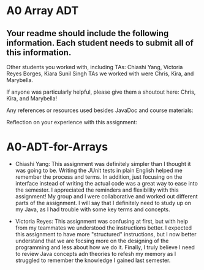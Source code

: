 # A0 Array ADT

## Your readme should include the following information. Each student needs to submit all of this information.

Other students you worked with, including TAs: Chiashi Yang, Victoria Reyes Borges, Kiara Sunil Singh
TAs we worked with were Chris, Kira, and Marybella. 

If anyone was particularly helpful, please give them a shoutout here: Chris, Kira, and Marybella! 

Any references or resources used besides JavaDoc and course materials:

Reflection on your experience with this assignment:
# A0-ADT-for-Arrays

- Chiashi Yang: 
This assignment was definitely simpler than I thought it was going to be. Writing the JUnit tests in plain English helped me remember the process and terms. In addition, just focusing on the interface instead of writing the actual code was a great way to ease into the semester. I appreciated the reminders and flexibility with this assignment! My group and I were collaborative and worked out different parts of the assignment. I will say that I definitely need to study up on my Java, as I had trouble with some key terms and concepts. 

- Victoria Reyes:
This assignment was confusing at first, but with help from my teammates we understood the instructions better. I expected this assignment to have more "structured" instructions, but I now better understand that we are focsing more on the designing of the programming and less about how we do it. Finally, I truly believe I need to review Java concepts adn theories to refesh my memory as I struggled to remember the knowledge I gained last semester.